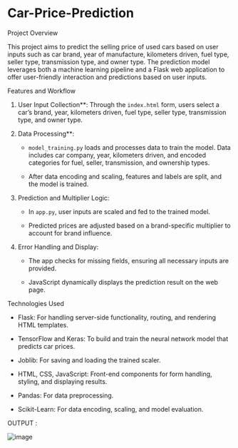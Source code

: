 # Car-Price-Prediction


Project Overview

This project aims to predict the selling price of used cars based on user inputs such as car brand, year of manufacture, kilometers driven, fuel type, seller type, transmission type, and owner type. The prediction model leverages both a machine learning pipeline and a Flask web application to offer user-friendly interaction and predictions based on user inputs.



Features and Workflow

1. User Input Collection**: Through the `index.html` form, users select a car’s brand, year, kilometers driven, fuel type, seller type, transmission type, and owner type.

2. Data Processing**:

   - `model_training.py` loads and processes data to train the model. Data includes car company, year, kilometers driven, and encoded categories for fuel, seller, transmission, and ownership types.

   - After data encoding and scaling, features and labels are split, and the model is trained.

4. Prediction and Multiplier Logic:

   - In `app.py`, user inputs are scaled and fed to the trained model.

   - Predicted prices are adjusted based on a brand-specific multiplier to account for brand influence.

6. Error Handling and Display:

   - The app checks for missing fields, ensuring all necessary inputs are provided.

    - JavaScript dynamically displays the prediction result on the web page.

Technologies Used

- Flask: For handling server-side functionality, routing, and rendering HTML templates.

- TensorFlow and Keras: To build and train the neural network model that predicts car prices.

- Joblib: For saving and loading the trained scaler.

- HTML, CSS, JavaScript: Front-end components for form handling, styling, and displaying results.

- Pandas: For data preprocessing.

- Scikit-Learn: For data encoding, scaling, and model evaluation.


OUTPUT :

![image](https://github.com/user-attachments/assets/6b2a6c9e-8ebf-4259-a741-4c2651b5c50f)

